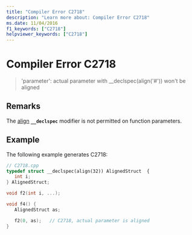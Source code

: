 ```yaml
---
title: "Compiler Error C2718"
description: "Learn more about: Compiler Error C2718"
ms.date: 11/04/2016
f1_keywords: ["C2718"]
helpviewer_keywords: ["C2718"]
---
```

# Compiler Error C2718

> 'parameter': actual parameter with __declspec(align('#')) won't be aligned

## Remarks

The [align](../../cpp/align-cpp.md) **`__declspec`** modifier is not permitted on function parameters.

## Example

The following example generates C2718:

```cpp
// C2718.cpp
typedef struct __declspec(align(32)) AlignedStruct  {
   int i;
} AlignedStruct;

void f2(int i, ...);

void f4() {
   AlignedStruct as;

   f2(0, as);   // C2718, actual parameter is aligned
}
```
